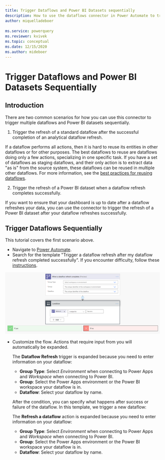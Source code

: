 ```yaml
---
title: Trigger Dataflows and Power BI Datasets sequentially
description: How to use the dataflows connector in Power Automate to trigger dataflows and Power BI datasets sequentially
author: miquelladeboer

ms.service: powerquery
ms.reviewer: kvivek
ms.topic: conceptual
ms.date: 12/15/2020
ms.author: mideboer
---
```

# Trigger Dataflows and Power BI Datasets Sequentially

## Introduction
There are two common scenarios for how you can use this connector to trigger multiple dataflows and Power BI datasets sequentially.

1. Trigger the refresh of a standard dataflow after the successful completion of an analytical dataflow refresh.

If a dataflow performs all actions, then it is hard to reuse its entities in other dataflows or for other purposes. The best dataflows to reuse are dataflows doing only a few actions, specializing in one specific task. If you have a set of dataflows as staging dataflows, and their only action is to extract data "as is" from the source system, these dataflows can be reused in multiple other dataflows. For more information, see the [best practices for reusing dataflows](https://docs.microsoft.com/power-query/dataflows/best-practices-reusing-dataflows).

2. Trigger the refresh of a Power BI dataset when a dataflow refresh completes successfully.

If you want to ensure that your dashboard is up to date after a dataflow refreshes your data, you can use the connector to trigger the refresh of a Power BI dataset after your dataflow refreshes successfully.

## Trigger Dataflows Sequentially

This tutorial covers the first scenario above.

* Navigate to [Power Automate](https://flow.microsoft.com).
* Search for the template "Trigger a dataflow refresh after my dataflow refresh completed successfully". If you encounter difficulty, follow these [instructions](https://docs.microsoft.com/power-automate/get-started-logic-template).

![overview of simultaneous dataflow](media/emailyesyno.PNG)

* Customize the flow. Actions that require input from you will automatically be expanded.

   The **Dataflow Refresh** trigger is expanded because you need to enter information on your dataflow:
    * **Group Type**: Select *Environment* when connecting to Power Apps and *Workspace* when connecting to Power BI.
    * **Group**: Select the Power Apps environment or the Power BI workspace your dataflow is in.
    * **Dataflow**: Select your dataflow by name.

   After the condition, you can specify what happens after success or failure of the dataflow. In this template, we trigger a new dataflow:

   The **Refresh a dataflow** action is expanded because you need to enter information on your dataflow:
    * **Group Type**: Select *Environment* when connecting to Power Apps and *Workspace* when connecting to Power BI.
    * **Group**: Select the Power Apps environment or the Power BI workspace your dataflow is in.
    * **Dataflow**: Select your dataflow by name.
